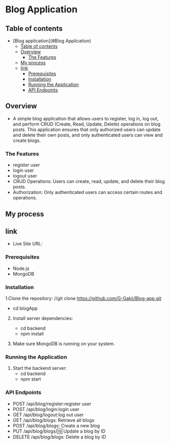 # Blog Application

## Table of contents

- [Blog application](#Blog Application)
  - [Table of contents](#table-of-contents)
  - [Overview](#overview)
    - [The Features](#the-features)
  - [My process](#my-process)
  - [link](#link)
    - [Prerequisites](#prerequisites)
    - [Installation](#installation)
    - [Running the Application](#running-the-application)
    - [API Endpoints](#api-endpoints)

## Overview

- A simple blog application that allows users to register, log in, log out, and perform CRUD (Create, Read, Update, Delete) operations on blog posts. This application ensures that only authorized users can update and delete their own posts, and only authenticated users can view and create blogs.

### The Features

- register user
- login user
- logout user
- CRUD Operations: Users can create, read, update, and delete their blog posts.
- Authorization: Only authenticated users can access certain routes and operations.

## My process

## link

- Live Site URL:

### Prerequisites

- Node.js
- MongoDB

### Installation

1.Clone the repository: //git clone https://github.com/G-Gakii/Blog-app.git

- cd blogApp

2. Install server dependencies:

   - cd backend
   - npm install

3. Make sure MongoDB is running on your system.

### Running the Application

1. Start the backend server:
   - cd backend
   - npm start

### API Endpoints

- POST /api/blog/register:register user
- POST /api/blog/login:login user
- GET /api/blog/logout:log out user
- GET /api/blog/blogs: Retrieve all blogs
- POST /api/blog/blogs: Create a new blog
- PUT /api/blog/blogs/:id: Update a blog by ID
- DELETE /api/blog/blogs: Delete a blog by ID
